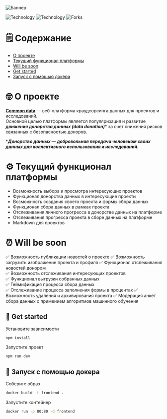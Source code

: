 ![Баннер](https://i.ibb.co/fXDPf45/Frame-97.png)  

![Technology](https://img.shields.io/badge/svelte-svelte--v3-orange) ![Technology](https://img.shields.io/badge/python-3.7-blue) ![Forks](https://img.shields.io/github/forks/common-data-team/common-data-app?style=social)

# 🗒 Содержание

* [О проекте](https://github.com/Common-Data-Team/common-data-app#-%D0%BE-%D0%BF%D1%80%D0%BE%D0%B5%D0%BA%D1%82%D0%B5)
* [Текущий функционал платформы](https://github.com/Common-Data-Team/common-data-app#%EF%B8%8F-%D1%82%D0%B5%D0%BA%D1%83%D1%89%D0%B8%D0%B9-%D1%84%D1%83%D0%BD%D0%BA%D1%86%D0%B8%D0%BE%D0%BD%D0%B0%D0%BB-%D0%BF%D0%BB%D0%B0%D1%82%D1%84%D0%BE%D1%80%D0%BC%D1%8B)
* [Will be soon](https://github.com/Common-Data-Team/common-data-app#-will-be-soon)
* [Get started](https://github.com/Common-Data-Team/common-data-app#-get-started)
* [Запуск с помощью докера](https://github.com/Common-Data-Team/common-data-app#-%D0%B7%D0%B0%D0%BF%D1%83%D1%81%D0%BA-%D1%81-%D0%BF%D0%BE%D0%BC%D0%BE%D1%89%D1%8C%D1%8E-%D0%B4%D0%BE%D0%BA%D0%B5%D1%80%D0%B0)

# 🤓 О проекте

**[Common data](https://commondata.ru/)** — веб-платформа краудсорсинга данных для проектов и исследований.  
Основной целью платформы является популяризация и развитие ***движения донорства данных (data donation)**** за счет снижения рисков связанных с безопасностью доноров. 

****Донорство данных — добровольная передача человеком своих данных для коллективного использования и исследований.***

# ⚙️ Текущий функционал платформы 

* Возможность выбора и просмотра интересующих проектов 
* Функционал донорства данных в интересующие проекты 
* Возможность создания своего проекта и формы сбора данных
* Функционал сбора данных в рамках проекта 
* Отслеживания личного прогресса в донорстве данных на платформе
* Отслеживания прогресса проекта в сборе данных на платформе 
* Markdown для проектов

# ⏰ Will be soon
   :white_check_mark: Возможность публикации новостей о проекте
   :white_check_mark: Возможность загрузить изображение проекта и профиля
   :white_check_mark: Функционал отслеживания новостей донором  
   :white_check_mark: Возможность отслеживания интересующих проектов  
   :white_check_mark: Функционал выгрузки собранных данных  
   :white_check_mark: Геймификация процесса сбора данных  
   :white_check_mark: Отслеживание процесса заполнения формы в процентах
   :white_check_mark: Возможность удаления и архивирования проекта 
   :white_check_mark: Модерация анкет сбора данных с примением алгоритмов машинного обучения  

## 🚀 Get started

Установите зависимости

```bash
npm install
```
Запустите проект 

```bash
npm run dev
```

## 🐳 Запуск с помощью докера

Соберите образ
```bash
docker build -t frontend .
```

Запустите контейнер
```bash
docker run -p 80:80 -d frontend
```
